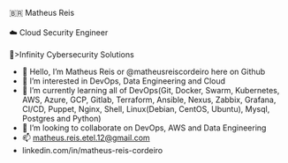 :brazil: Matheus Reis
<br></br>:cloud: Cloud Security Engineer
<br></br>:office:>Infinity Cybersecurity Solutions

- 👋 Hello, I’m Matheus Reis or @matheusreiscordeiro here on Github
- 👀 I’m interested in DevOps, Data Engineering and Cloud
- 🌱 I’m currently learning all of DevOps(Git, Docker, Swarm, Kubernetes, AWS, Azure, GCP, Gitlab, Terraform, Ansible, Nexus, Zabbix, Grafana, CI/CD, Puppet, Nginx, Shell, Linux(Debian, CentOS, Ubuntu), Mysql, Postgres and Python)
- 💞️ I’m looking to collaborate on DevOps, AWS and Data Engineering
- 📫 matheus.reis.etel.12@gmail.com
-   linkedin.com/in/matheus-reis-cordeiro
